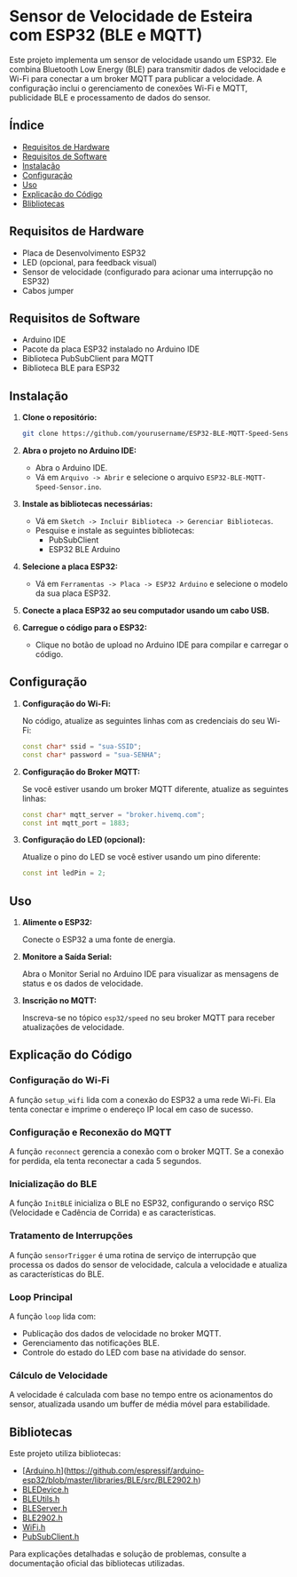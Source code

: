 # Sensor de Velocidade de Esteira com ESP32 (BLE e MQTT)

Este projeto implementa um sensor de velocidade usando um ESP32. Ele combina Bluetooth Low Energy (BLE) para transmitir dados de velocidade e Wi-Fi para conectar a um broker MQTT para publicar a velocidade. A configuração inclui o gerenciamento de conexões Wi-Fi e MQTT, publicidade BLE e processamento de dados do sensor.

## Índice

- [Requisitos de Hardware](#requisitos-de-hardware)
- [Requisitos de Software](#requisitos-de-software)
- [Instalação](#instalação)
- [Configuração](#configuração)
- [Uso](#uso)
- [Explicação do Código](#explicação-do-código)
- [Blibliotecas](#Bibliotecas)

## Requisitos de Hardware

- Placa de Desenvolvimento ESP32
- LED (opcional, para feedback visual)
- Sensor de velocidade (configurado para acionar uma interrupção no ESP32)
- Cabos jumper

## Requisitos de Software

- Arduino IDE
- Pacote da placa ESP32 instalado no Arduino IDE
- Biblioteca PubSubClient para MQTT
- Biblioteca BLE para ESP32

## Instalação

1. **Clone o repositório:**

    ```sh
    git clone https://github.com/yourusername/ESP32-BLE-MQTT-Speed-Sensor.git
    ```

2. **Abra o projeto no Arduino IDE:**

    - Abra o Arduino IDE.
    - Vá em `Arquivo -> Abrir` e selecione o arquivo `ESP32-BLE-MQTT-Speed-Sensor.ino`.

3. **Instale as bibliotecas necessárias:**

    - Vá em `Sketch -> Incluir Biblioteca -> Gerenciar Bibliotecas`.
    - Pesquise e instale as seguintes bibliotecas:
      - PubSubClient
      - ESP32 BLE Arduino

4. **Selecione a placa ESP32:**

    - Vá em `Ferramentas -> Placa -> ESP32 Arduino` e selecione o modelo da sua placa ESP32.

5. **Conecte a placa ESP32 ao seu computador usando um cabo USB.**

6. **Carregue o código para o ESP32:**

    - Clique no botão de upload no Arduino IDE para compilar e carregar o código.

## Configuração

1. **Configuração do Wi-Fi:**

    No código, atualize as seguintes linhas com as credenciais do seu Wi-Fi:

    ```cpp
    const char* ssid = "sua-SSID";
    const char* password = "sua-SENHA";
    ```

2. **Configuração do Broker MQTT:**

    Se você estiver usando um broker MQTT diferente, atualize as seguintes linhas:

    ```cpp
    const char* mqtt_server = "broker.hivemq.com";
    const int mqtt_port = 1883;
    ```

3. **Configuração do LED (opcional):**

    Atualize o pino do LED se você estiver usando um pino diferente:

    ```cpp
    const int ledPin = 2;
    ```

## Uso

1. **Alimente o ESP32:**

    Conecte o ESP32 a uma fonte de energia.

2. **Monitore a Saída Serial:**

    Abra o Monitor Serial no Arduino IDE para visualizar as mensagens de status e os dados de velocidade.

3. **Inscrição no MQTT:**

    Inscreva-se no tópico `esp32/speed` no seu broker MQTT para receber atualizações de velocidade.

## Explicação do Código

### Configuração do Wi-Fi

A função `setup_wifi` lida com a conexão do ESP32 a uma rede Wi-Fi. Ela tenta conectar e imprime o endereço IP local em caso de sucesso.

### Configuração e Reconexão do MQTT

A função `reconnect` gerencia a conexão com o broker MQTT. Se a conexão for perdida, ela tenta reconectar a cada 5 segundos.

### Inicialização do BLE

A função `InitBLE` inicializa o BLE no ESP32, configurando o serviço RSC (Velocidade e Cadência de Corrida) e as características.

### Tratamento de Interrupções

A função `sensorTrigger` é uma rotina de serviço de interrupção que processa os dados do sensor de velocidade, calcula a velocidade e atualiza as características do BLE.

### Loop Principal

A função `loop` lida com:

- Publicação dos dados de velocidade no broker MQTT.
- Gerenciamento das notificações BLE.
- Controle do estado do LED com base na atividade do sensor.

### Cálculo de Velocidade

A velocidade é calculada com base no tempo entre os acionamentos do sensor, atualizada usando um buffer de média móvel para estabilidade.

## Bibliotecas

Este projeto utiliza bibliotecas:

- [[Arduino.h](#https://github.com/arduino/ArduinoCore-avr/blob/master/cores/arduino/Arduino.h)](https://github.com/espressif/arduino-esp32/blob/master/libraries/BLE/src/BLE2902.h)
- [BLEDevice.h](#https://github.com/nkolban/ESP32_BLE_Arduino/blob/master/src/BLEDevice.h)
- [BLEUtils.h](#https://github.com/espressif/arduino-esp32/blob/master/libraries/BLE/src/BLE2902.h)
- [BLEServer.h](#https://github.com/espressif/arduino-esp32/blob/master/libraries/BLE/src/BLEServer.h)
- [BLE2902.h](#https://github.com/arduino/ArduinoCore-avr/blob/master/cores/arduino/Arduino.h)
- [WiFi.h](#https://github.com/espressif/arduino-esp32/blob/master/libraries/WiFi/src/WiFi.h)
- [PubSubClient.h](#https://github.com/knolleary/pubsubclient)

Para explicações detalhadas e solução de problemas, consulte a documentação oficial das bibliotecas utilizadas.



